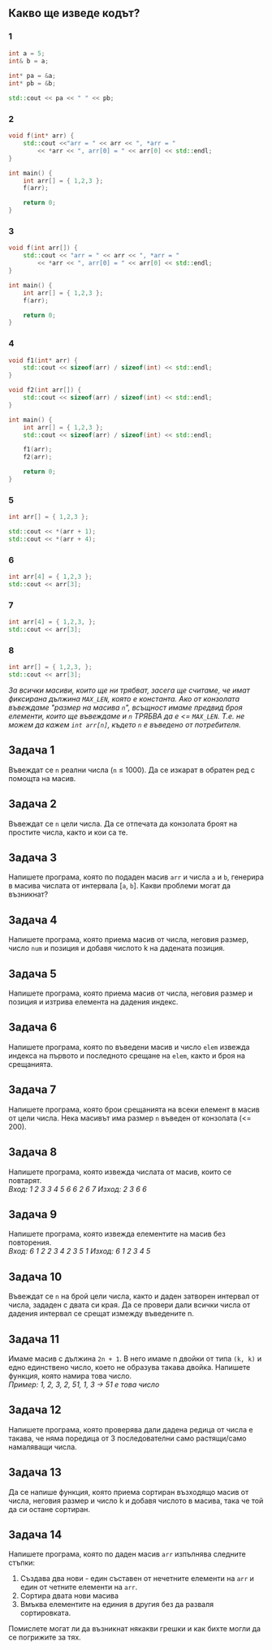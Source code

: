 ## Какво ще изведе кодът?
### 1
```c++
int a = 5;
int& b = a;
    
int* pa = &a;
int* pb = &b;

std::cout << pa << " " << pb; 
```

### 2
```c++
void f(int* arr) {
	std::cout <<"arr = " << arr << ", *arr = " 
		<< *arr << ", arr[0] = " << arr[0] << std::endl;
}

int main() {
	int arr[] = { 1,2,3 };
	f(arr);

	return 0;
}
```

### 3
```c++
void f(int arr[]) {
	std::cout << "arr = " << arr << ", *arr = " 
		<< *arr << ", arr[0] = " << arr[0] << std::endl;
}

int main() {
	int arr[] = { 1,2,3 };
	f(arr);

	return 0;
}
```

### 4
```c++
void f1(int* arr) {
	std::cout << sizeof(arr) / sizeof(int) << std::endl;
}

void f2(int arr[]) {
	std::cout << sizeof(arr) / sizeof(int) << std::endl;
}

int main() {
	int arr[] = { 1,2,3 };
	std::cout << sizeof(arr) / sizeof(int) << std::endl;

	f1(arr);
	f2(arr);

	return 0;
}
```

### 5
```c++
int arr[] = { 1,2,3 };

std::cout << *(arr + 1);
std::cout << *(arr + 4);
```

### 6
```c++
int arr[4] = { 1,2,3 };
std::cout << arr[3];
```

### 7
```c++
int arr[4] = { 1,2,3, };
std::cout << arr[3];
```

### 8
```c++
int arr[] = { 1,2,3, };
std::cout << arr[3];
```

_За всички масиви, които ще ни трябват, засега ще считаме, че имат фиксирана дължина `MAX_LEN`, която е константа. Ако от конзолата въвеждаме "размер на масива `n`", всъщност имаме предвид броя елементи, които ще въвеждаме и `n` *ТРЯБВА* да е <= `MAX_LEN`. Т.е. не можем да кажем `int arr[n]`, където `n` е въведено от потребителя._

## Задача 1
Въвеждат се `n` реални числа (`n` ≤ 1000). Да се изкарат в обратен ред с помощта на масив.

## Задача 2
Въвеждат се `n` цели числа. Да се отпечата да конзолата броят на простите числа, както и кои са те.

## Задача 3
Напишете програма, която по подаден масив `arr` и числа `a` и `b`, генерира в масива числата от интервала [`a`, `b`]. Какви проблеми могат да възникнат?

## Задача 4
Напишете програма, която приема масив от числа, неговия размер, число `num` и позиция и добавя числото k на дадената позиция.

## Задача 5
Напишете програма, която приема масив от числа, неговия размер и позиция и изтрива елемента на дадения индекс.

## Задача 6
Напишете програма, която по въведени масив и число `elem` извежда
индекса на първото и последното срещане на `elem`, както и броя на
срещанията.

## Задача 7
Напишете програма, която брои срещанията на всеки елемент в масив от цели числа. Нека масивът има размер `n` въведен от конзолата (<= 200).

## Задача 8
Напишете програма, която извежда числата от масив, които се
повтарят.       
_Вход: 1 2 3 3 4 5 6 6 2 6 7    Изход: 2 3 6 6_

## Задача 9
Напишете програма, която извежда елементите на масив без повторения.        
_Вход: 6 1 2 2 3 4 2 3 5 1  Изход: 6 1 2 3 4 5_

## Задача 10
Въвеждат се `n` на брой цели числа, както и даден затворен интервал от числа,
зададен с двата си края. Да се провери дали всички числа от дадения интервал се срещат измежду
въведените n.

## Задача 11
Имаме масив с дължина `2n + 1`. В него имаме n двойки от типа `(k, k)` и едно
единствено число, което не образува такава двойка. Напишете функция, която
намира това число.      
_Пример: 1, 2, 3, 2, 51, 1, 3 -> 51 е това число_

## Задача 12
Напишете програма, която проверява дали дадена редица от числа е такава, че няма поредица от 3 последователни само растящи/само намаляващи числа.

## Задача 13
Да се напише функция, която приема сортиран възходящо масив от числа, неговия размер и число k и добавя числото в масива, така че той да си остане сортиран.

## Задача 14
Напишете програма, която по даден масив `arr` изпълнява следните стъпки:
1. Създава два нови - един съставен от нечетните елементи на `arr` и един от четните елементи на `arr`. 
2. Сортира двата нови масива
3. Вмъква елементите на единия в другия без да разваля сортировката. 

Помислете могат ли да възникнат някакви грешки и как бихте могли да се погрижите за тях.

